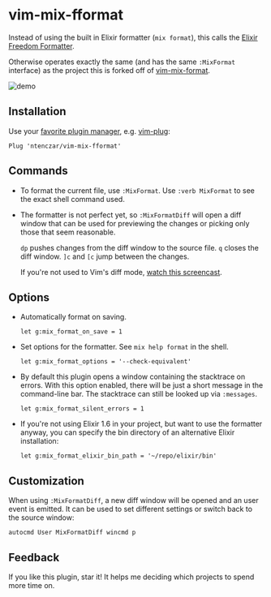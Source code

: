 # vim-mix-fformat

Instead of using the built in Elixir formatter (`mix format`), this calls the
[Elixir Freedom Formatter](https://github.com/gamache/freedom_formatter).

Otherwise operates exactly the same (and has the same `:MixFormat` interface)
as the project this is forked off of
[vim-mix-format](https://github.com/mhinz/vim-mix-format).

![demo](demo.gif)

## Installation

Use your [favorite plugin manager](https://github.com/mhinz/vim-galore#managing-plugins), e.g.
[vim-plug](https://github.com/junegunn/vim-plug):

    Plug 'ntenczar/vim-mix-fformat'

## Commands

* To format the current file, use `:MixFormat`. Use `:verb MixFormat` to see the
  exact shell command used.

* The formatter is not perfect yet, so `:MixFormatDiff` will open a diff window
  that can be used for previewing the changes or picking only those that seem
  reasonable.

  `dp` pushes changes from the diff window to the source file. `q` closes the diff
  window. `]c` and `[c` jump between the changes.

  If you're not used to Vim's diff mode, [watch this
  screencast](http://vimcasts.org/episodes/comparing-buffers-with-vimdiff).

## Options

* Automatically format on saving.

  ```vim
  let g:mix_format_on_save = 1
  ```

* Set options for the formatter. See `mix help format` in the shell.

  ```vim
  let g:mix_format_options = '--check-equivalent'
  ```

* By default this plugin opens a window containing the stacktrace on errors.
  With this option enabled, there will be just a short message in the
  command-line bar. The stacktrace can still be looked up via `:messages`.

  ```vim
  let g:mix_format_silent_errors = 1
  ```

* If you're not using Elixir 1.6 in your project, but want to use the formatter
  anyway, you can specify the bin directory of an alternative Elixir installation:

  ```vim
  let g:mix_format_elixir_bin_path = '~/repo/elixir/bin'
  ```

## Customization

When using `:MixFormatDiff`, a new diff window will be opened and an user event
is emitted. It can be used to set different settings or switch back to the
source window:

```vim
autocmd User MixFormatDiff wincmd p
```

## Feedback

If you like this plugin, star it! It helps me deciding which projects to spend
more time on.
